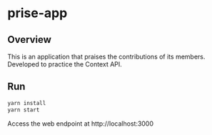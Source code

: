 # prise-app

## Overview

This is an application that praises the contributions of its members.<br>
Developed to practice the Context API.

## Run

```bash
yarn install
yarn start
```

Access the web endpoint at http://localhost:3000
